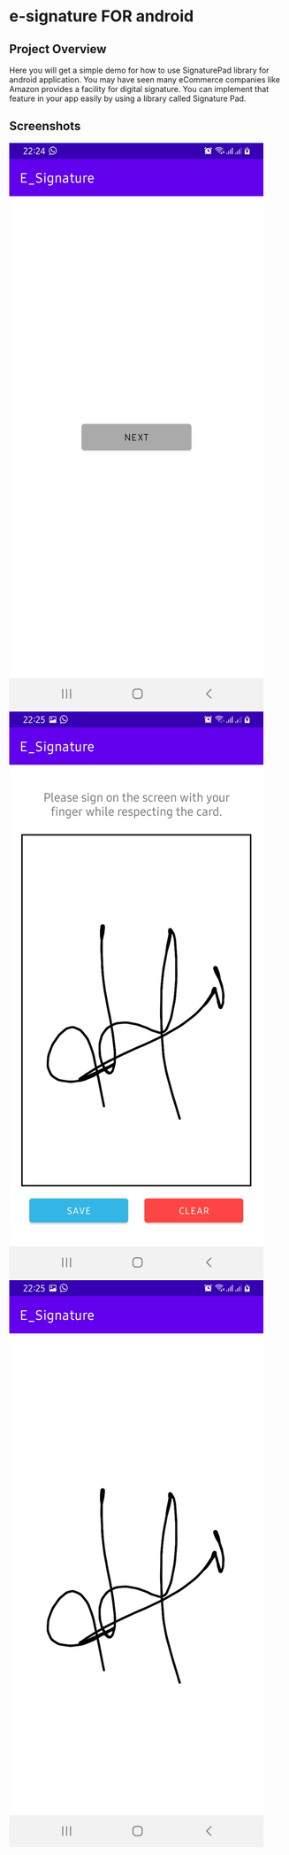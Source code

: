 # e-signature FOR android

## Project Overview
Here you will get a simple demo for how to use SignaturePad library for android application.
You may have seen many eCommerce companies like Amazon provides a facility for digital signature. You can implement that feature in your app easily by using a library called Signature Pad.

## Screenshots
![](screenshots/Screenshot_20210730-222449_E_Signature.jpg)![](screenshots/Screenshot_20210730-222506_E_Signature.jpg)![](screenshots/Screenshot_20210730-222515_E_Signature.jpg)




